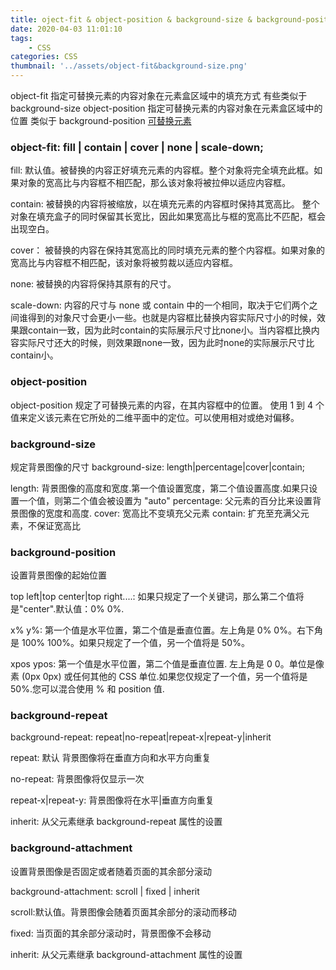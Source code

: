 ```yaml
---
title: oject-fit & object-position & background-size & background-position
date: 2020-04-03 11:01:10
tags:
    - CSS
categories: CSS
thumbnail: '../assets/object-fit&background-size.png'
---
```

object-fit 指定可替换元素的内容对象在元素盒区域中的填充方式 有些类似于 background-size
object-position 指定可替换元素的内容对象在元素盒区域中的位置 类似于 background-position 
[可替换元素](https://developer.mozilla.org/zh-CN/docs/Web/CSS/Replaced_element)
<!-- more -->

### object-fit: fill | contain | cover | none | scale-down;
fill: 默认值。被替换的内容正好填充元素的内容框。整个对象将完全填充此框。如果对象的宽高比与内容框不相匹配，那么该对象将被拉伸以适应内容框。

contain: 被替换的内容将被缩放，以在填充元素的内容框时保持其宽高比。 整个对象在填充盒子的同时保留其长宽比，因此如果宽高比与框的宽高比不匹配，框会出现空白。

cover： 被替换的内容在保持其宽高比的同时填充元素的整个内容框。如果对象的宽高比与内容框不相匹配，该对象将被剪裁以适应内容框。

none: 被替换的内容将保持其原有的尺寸。

scale-down: 内容的尺寸与 none 或 contain 中的一个相同，取决于它们两个之间谁得到的对象尺寸会更小一些。也就是内容框比替换内容实际尺寸小的时候，效果跟contain一致，因为此时contain的实际展示尺寸比none小。当内容框比换内容实际尺寸还大的时候，则效果跟none一致，因为此时none的实际展示尺寸比contain小。


### object-position
object-position 规定了可替换元素的内容，在其内容框中的位置。
使用 1 到 4 个值来定义该元素在它所处的二维平面中的定位。可以使用相对或绝对偏移。

### background-size
规定背景图像的尺寸
background-size: length|percentage|cover|contain;

length: 背景图像的高度和宽度.第一个值设置宽度，第二个值设置高度.如果只设置一个值，则第二个值会被设置为 "auto"
percentage: 父元素的百分比来设置背景图像的宽度和高度.
cover: 宽高比不变填充父元素
contain: 扩充至充满父元素，不保证宽高比

### background-position
设置背景图像的起始位置

top left|top center|top right....: 如果只规定了一个关键词，那么第二个值将是"center".默认值：0% 0%.

x% y%: 第一个值是水平位置，第二个值是垂直位置。左上角是 0% 0%。右下角是 100% 100%。如果只规定了一个值，另一个值将是 50%。

xpos ypos: 第一个值是水平位置，第二个值是垂直位置. 左上角是 0 0。单位是像素 (0px 0px) 或任何其他的 CSS 单位.如果您仅规定了一个值，另一个值将是50%.您可以混合使用 % 和 position 值.

### background-repeat

background-repeat: repeat|no-repeat|repeat-x|repeat-y|inherit

repeat: 默认 背景图像将在垂直方向和水平方向重复

no-repeat: 背景图像将仅显示一次

repeat-x|repeat-y: 背景图像将在水平|垂直方向重复

inherit: 从父元素继承 background-repeat 属性的设置

### background-attachment
设置背景图像是否固定或者随着页面的其余部分滚动

background-attachment: scroll | fixed | inherit

scroll:默认值。背景图像会随着页面其余部分的滚动而移动

fixed: 当页面的其余部分滚动时，背景图像不会移动

inherit: 从父元素继承 background-attachment 属性的设置